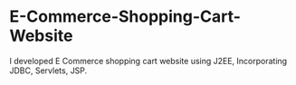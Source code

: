 # E-Commerce-Shopping-Cart-Website
I developed E Commerce shopping cart website using J2EE, Incorporating JDBC, Servlets, JSP.
